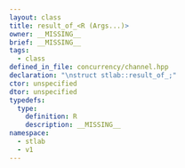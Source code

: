 ```yaml
---
layout: class
title: result_of_<R (Args...)>
owner: __MISSING__
brief: __MISSING__
tags:
  - class
defined_in_file: concurrency/channel.hpp
declaration: "\nstruct stlab::result_of_;"
ctor: unspecified
dtor: unspecified
typedefs:
  type:
    definition: R
    description: __MISSING__
namespace:
  - stlab
  - v1
---
```

